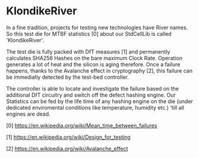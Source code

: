 # KlondikeRiver

In a fine tradition, projects for testing new technologies have River names.
So this test die for MTBF statistics [0] about our StdCellLib is called 'KlondikeRiver'. 

The test die is fully packed with DfT measures [1] and permanently calculates SHA256 Hashes on the bare maximum Clock Rate. Operation generates a lot of heat and the silicon is aging therefore. Once a failure happens, thanks to the Avalanche effect in cryptography [2], this failure can be immediatly detected by the test-bed controller.

The controller is able to locate and investigate the failure based on the additional DfT circuitry and switch off the defect hashing engine.
Our Statistics can be fed by the life time of any hashing engine on the die (under dedicated enviromental conditions like temperature, humidity etc.) 'till all engines are dead.


[0] https://en.wikipedia.org/wiki/Mean_time_between_failures

[1] https://en.wikipedia.org/wiki/Design_for_testing

[2] https://en.wikipedia.org/wiki/Avalanche_effect
